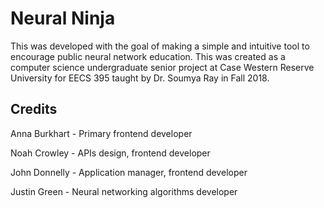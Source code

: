 # Neural Ninja

This was developed with the goal of making a simple and intuitive tool to encourage public neural network education.
This was created as a computer science undergraduate senior project at Case Western Reserve University for EECS 395 taught by Dr. Soumya Ray in Fall 2018.

## Credits

Anna Burkhart - Primary frontend developer

Noah Crowley - APIs design, frontend developer

John Donnelly - Application manager, frontend developer

Justin Green - Neural networking algorithms developer


